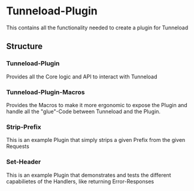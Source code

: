 # Tunneload-Plugin
This contains all the functionality needed to create a plugin for Tunneload

## Structure
### Tunneload-Plugin
Provides all the Core logic and API to interact with Tunneload

### Tunneload-Plugin-Macros
Provides the Macros to make it more ergonomic to expose the Plugin and handle
all the "glue"-Code between Tunneload and the Plugin.

### Strip-Prefix
This is an example Plugin that simply strips a given Prefix from
the given Requests

### Set-Header
This is an example Plugin that demonstrates and tests the different
capabilietes of the Handlers, like returning Error-Responses
